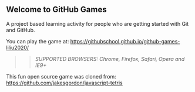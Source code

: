 ## Welcome to GitHub Games

A project based learning activity for people who are getting started with Git and GitHub.

You can play the game at: https://githubschool.github.io/github-games-liliu2020/

>> _*SUPPORTED BROWSERS*: Chrome, Firefox, Safari, Opera and IE9+_

This fun open source game was cloned from: https://github.com/jakesgordon/javascript-tetris

